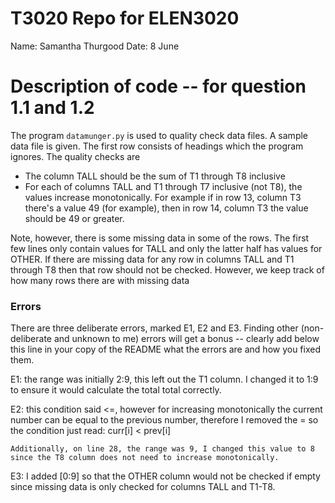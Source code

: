 
# T3020   Repo for ELEN3020

Name: Samantha Thurgood
Date: 8 June

# Description of code -- for question 1.1 and 1.2

The program `datamunger.py` is used to quality check data files. A
sample data file is given. The first row consists of headings which
the program ignores. The quality checks are

* The column TALL should be the sum of T1 through T8 inclusive
* For each of columns TALL and T1 through T7 inclusive (not T8),  the values increase monotonically. For example if in row 13, column T3 there's a value 49 (for example), then in row 14, column T3 the value should be 49 or greater.

Note, however, there is some missing data in some of the rows. The first few lines only contain values for TALL and only the latter half has values for OTHER.  If there are missing data for any row in columns TALL and T1 through T8 then that row should not be checked. However, we keep track of how many rows there are with missing data


### Errors

There are three deliberate errors, marked E1, E2 and E3. Finding other (non-deliberate and unknown to me)  errors will get a bonus -- clearly add below this line in your copy of the README what the errors are and how you fixed them.

E1: the range was initially 2:9, this left out the T1 column. I changed it to 1:9 to ensure it would calculate the total total correctly.

E2: this condition said <=, however for increasing monotonically the current number can be equal to the previous number, therefore I removed the = so the condition just read: curr[i] <  prev[i]

    Additionally, on line 28, the range was 9, I changed this value to 8 since the T8 column does not need to increase monotonically.

E3: I added [0:9] so that the OTHER column would not be checked if empty since missing data is only checked for columns TALL and T1-T8.